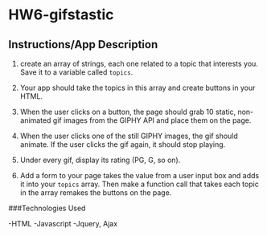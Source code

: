 # HW6-gifstastic

## Instructions/App Description

1. create an array of strings, each one related to a topic that interests you. Save it to a variable called `topics`. 

 2. Your app should take the topics in this array and create buttons in your HTML.

3. When the user clicks on a button, the page should grab 10 static, non-animated gif images from the GIPHY API and place them on the page. 

4. When the user clicks one of the still GIPHY images, the gif should animate. If the user clicks the gif again, it should stop playing.

5. Under every gif, display its rating (PG, G, so on). 

6. Add a form to your page takes the value from a user input box and adds it into your `topics` array. Then make a function call that takes each topic in the array remakes the buttons on the page.

###Technologies Used

-HTML
-Javascript
-Jquery, Ajax
